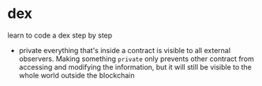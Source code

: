 # dex
 learn to code a dex step by step

- private
everything that's inside a contract is visible to all external observers. Making something ```private``` only prevents other contract from accessing and modifying the information, but it will still be visible to the whole world outside the blockchain
